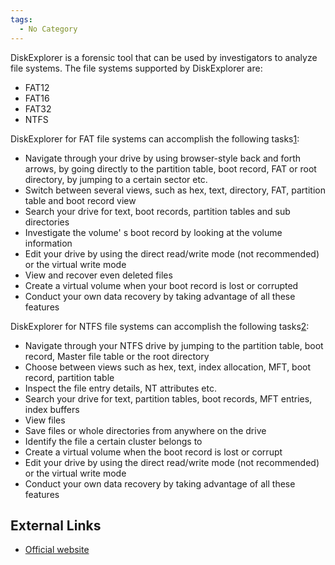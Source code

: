 ```yaml
---
tags:
  - No Category
---
```

DiskExplorer is a forensic tool that can be used by investigators to
analyze file systems. The file systems supported by DiskExplorer are:

- FAT12
- FAT16
- FAT32
- NTFS

DiskExplorer for FAT file systems can accomplish the following
tasks[1](http://www.runtime.org/diskexpl.htm):

- Navigate through your drive by using browser-style back and forth
  arrows, by going directly to the partition table, boot record, FAT or
  root directory, by jumping to a certain sector etc.
- Switch between several views, such as hex, text, directory, FAT,
  partition table and boot record view
- Search your drive for text, boot records, partition tables and sub
  directories
- Investigate the volume' s boot record by looking at the volume
  information
- Edit your drive by using the direct read/write mode (not recommended)
  or the virtual write mode
- View and recover even deleted files
- Create a virtual volume when your boot record is lost or corrupted
- Conduct your own data recovery by taking advantage of all these
  features

DiskExplorer for NTFS file systems can accomplish the following
tasks[2](http://www.runtime.org/diskexpl.htm):

- Navigate through your NTFS drive by jumping to the partition table,
  boot record, Master file table or the root directory
- Choose between views such as hex, text, index allocation, MFT, boot
  record, partition table
- Inspect the file entry details, NT attributes etc.
- Search your drive for text, partition tables, boot records, MFT
  entries, index buffers
- View files
- Save files or whole directories from anywhere on the drive
- Identify the file a certain cluster belongs to
- Create a virtual volume when the boot record is lost or corrupt
- Edit your drive by using the direct read/write mode (not recommended)
  or the virtual write mode
- Conduct your own data recovery by taking advantage of all these
  features

## External Links

- [Official website](http://www.runtime.org/diskexpl.htm)